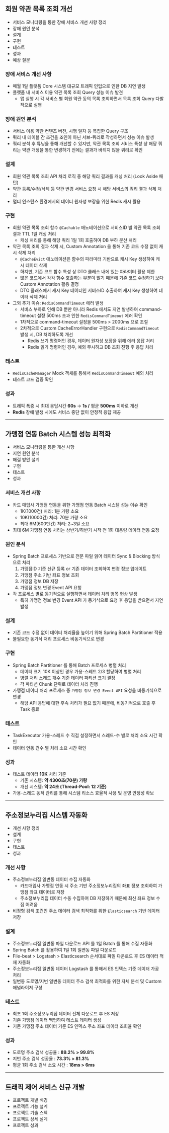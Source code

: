 ## 회원 약관 목록 조회 개선
- 서비스 모니터링을 통한 장애 서비스 개선 사항 정리
- 장애 원인 분석
- 설계
- 구현
- 테스트
- 성과
- 예상 질문
### 장애 서비스 개선 사항
- 매월 1일 플랫폼 Core 시스템 대규모 트래픽 인입으로 인한 DB 지연 발생
- 플랫폼 내 서비스 이용 약관 목록 조회 Query 성능 이슈 발견
	- 앱 실행 시 각 서비스 별 회원 약관 동의 목록 조회하면서 목록 조회 Query 다발적으로 실행
### 장애 원인 분석
- 서비스 이용 약관 컨텐츠 버전, 시행 일자 등 복잡한 Query 구조
- 쿼리 내 테이블 간 조건을 조인이 아닌 서브-쿼리로 작성하면서 성능 이슈 발생
- 쿼리 분석 후 튜닝을 통해 개선할 수 있지만, 약관 목록 조회 서비스 특성 상 해당 쿼리는 약관 개정을 통한 변경하기 전에는 결과가 바뀌지 않을 쿼리로 확인
### 설계
- 회원 약관 목록 조회 API 처리 로직 중 해당 쿼리 결과를 캐싱 처리 (Look Aside 패턴)
- 약관 등록/수정/삭제 등 약관 변경 서비스 요청 시 해당 서비스의 쿼리 결과 삭제 처리
- 멀티 인스턴스 환경에서의 데이터 원자성 보장을 위한 Redis 캐시 활용
### 구현
- 회원 약관 목록 조회 함수 `@Cachable` 애노테이션으로 서비스ID 별 약관 목록 조회 결과 TTL 1일 캐싱 처리
	- 캐싱 처리를 통해 해당 쿼리 1일 1회 호출하여 DB 부하 분산 처리
- 약관 목록 조회 결과 삭제 시, Custom Annotation 을 통해 기존 코드 수정 없이 캐시 삭제 처리
	- `@CacheEvict` 애노테이션은 함수의 파라미터 기반으로 캐시 Key 생성하여 캐시 데이터 삭제
	- 하지만, 기존 코드 함수 특성 상 DTO 클래스 내에 있는 파라미터 활용 제한
	- 많은 코드에서 각각 함수 호출하는 부분이 많기 때문에 기존 코드 수정하기 보다 Custom Annotation 활용 결정
	- DTO 클래스에서 캐시 Key 데이터인 서비스ID 추출하여 캐시 Key 생성하여 데이터 삭제 처리
- 그외 추가 이슈: `RedisCommandTimeout` 에러 발생
	- 서비스 부하로 인해 DB 뿐만 아니라 Redis 에서도 지연 발생하여 command-timeout 설정 500ms 초과 인한 `RedisCommandTimeout` 에러 확인
	- 1차적으로 command-timeout 설정을 500ms > 2000ms 으로 조절
	- 2차적으로 Custom CacheErrorHandler 구현으로 `RedisCommandTimeout` 발생 시, DB 처리하도록 개선
		- Redis 쓰기 명령어인 경우, 데이터 원자성 보장을 위해 에러 응답 처리
		- Redis 읽기 명령어인 경우, 예외 무시하고 DB 조회 진행 후 응답 처리
### 테스트
- `RedisCacheManager` Mock 객체를 통해서 `RedisCommandTimeout` 예외 처리
- 테스트 코드 검증 확인
### 성과
- 트래픽 폭증 시 최대 응답시간 **60s** → **1s /** 평균 **500ms** 이하로 개선
- **Redis** 장애 발생 시에도 서비스 중단 없이 안정적 응답 제공

---

## 가맹점 연동 Batch 시스템 성능 최적화

- 서비스 모니터링을 통한 개선 사항
- 지연 원인 분석
- 해결 방안 설계
- 구현
- 테스트
- 성과
### 서비스 개선 사항
- 카드 매입사 가맹점 연동을 위한 가맹점 연동 Batch 시스템 성능 이슈 확인
	- 1K(1000건) 처리: 1분 가량 소요
	- 10K(10000건) 처리: 70분 가량 소요
	- 최대 6M(600만건) 처리: 2~3일 소요
- 최대 6M 가맹점 연동 처리는 상반기/하반기 시작 전 1회 대용량 데이터 연동 요청
### 원인 분석
- Spring Batch 프로세스 기반으로 전문 파일 읽어 데이터 Sync & Blocking 방식으로 처리
	1. 가맹점ID 기준 신규 등록 or 기존 데이터 조회하여 변경 정보 업데이트
	2. 가맹점 주소 기반 좌표 정보 조회
	3. 가맹점 정보 DB 저장
	4. 가맹점 정보 변경 Event API 요청
- 각 프로세스 별로 동기적으로 실행하면서 데이터 처리 병목 현상 발생
	- 특히 가맹점 정보 변경 Event API 가 동기식으로 요청 후 응답을 받으면서 지연 발생
### 설계
- 기존 코드 수정 없이 데이터 처리율을 높이기 위해 Spring Batch Partitioner 적용
- 불필요한 동기식 처리 프로세스 비동기식으로 변경
### 구현
- Spring Batch Partitioner 를 통해 Batch 프로세스 병렬 처리
	- 데이터 크기 10K 이상인 경우 가용-스레드 2/3 할당하여 병렬 처리
	- 병렬 처리 스레드 개수 기준 데이터 파티션 크기 결정
	- 각 파티션 Chunk 단위로 데이터 처리 진행
- 가맹점 데이터 처리 프로세스 중 `가맹점 정보 변경 Event API` 요청을 비동기식으로 변경
	- 해당 API 응답에 대한 후속 처리가 필요 없기 때문에, 비동기적으로 호출 후 Task 종료
### 테스트
- TaskExecutor 가용-스레드 수 직접 설정하면서 스레드-수 별로 처리 소요 시간 확인
- 데이터 연동 건수 별 처리 소요 시간 확인
### 성과
- 테스트 데이터 **10K** 처리 기준
	- 기존 시스템: **약 4300초(70분) 가량**
	- 개선 시스템: **약 24초 (Thread-Pool: 12 기준)**
- 가용-스레드 동적 관리를 통해 시스템 리소스 효율적 사용 및 운영 안정성 확보

---

## 주소정보누리집 시스템 자동화

- 개선 사항 정리
- 설계
- 구현
- 테스트
- 성과
### 개선 사항
- 주소정보누리집 일변동 데이터 수집 자동화
	- 카드매입사 가맹점 연동 시 주소 기반 주소정보누리집의 좌표 정보 조회하여 가맹점 좌표 데이터로 저장
	- 주소정보누리집 데이터 수동 수집하여 DB 저장하기 때문에 최신 좌표 정보 수집 어려움
- 비정형 검색 조건인 주소 데이터 검색 최적화를 위한 `Elasticsearch` 기반 데이터 저장
### 설계
- 주소정보누리집 일변동 파일 다운로드 API 를 1일 Batch 를 통해 수집 자동화
- Spring Batch 를 활용하여 1일 1회 일변동 파일 다운로드
- File-beat > Logstash > Elasticsearch 순서대로 파일 다운로드 후 ES 데이터 적재 자동화
- 주소정보누리집 일변동 데이터 Logstash 를 통해서 ES 인덱스 기준 데이터 가공 처리
- 일변동 도로명/지번 일변동 데이터 주소 검색 최적화를 위한 자체 분석 및 Custom 애널라이저 구성
### 테스트
- 최초 1회 주소정보누리집 데이터 전체 다운로드 후 ES 저장
- 기존 가맹점 데이터 백업하여 테스트 데이터 생성
- 기존 가맹점 주소 데이터 기준 ES 인덱스 주소 좌표 데이터 조회율 확인
### 성과
- 도로명 주소 검색 성공율 : **89.2% > 99.8%**
- 지번 주소 검색 성공율 : **73.3% > 81.3%**
- 평균 1회 주소 검색 소요 시간 : **18ms > 6ms**

---
## 트래픽 제어 서비스 신규 개발

- 프로젝트 개발 배경
- 프로젝트 기능 설계
- 프로젝트 기술 스펙
- 프로젝트 상세 설계
- 프로젝트 성과

